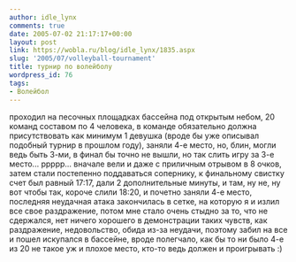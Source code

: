 ```yaml
---
author: idle_lynx
comments: true
date: 2005-07-02 21:17:17+00:00
layout: post
link: https://wobla.ru/blog/idle_lynx/1835.aspx
slug: '2005/07/volleyball-tournament'
title: турнир по волейболу
wordpress_id: 76
tags:
- Волейбол
---
```


проходил на песочных площадках бассейна под открытым небом, 20 команд составом по 4 человека, в команде обязательно должна присутствовать как минимум 1 девушка (вроде бы уже описывал подобный турнир в прошлом году), заняли 4-е место, но, блин, могли ведь быть 3-ми, в финал бы точно не вышли, но так слить игру за 3-е место... ррррр... вначале вели и даже с приличным отрывом в 8 очков, затем стали постепенно поддаваться сопернику, к финальному свистку счет был равный 17:17, дали 2 дополнительные минуты, и там, ну не, ну вот чтобы так, короче слили 18:20, и почетно заняли 4-е место, последняя неудачная атака закончилась в сетке, на которую я и излил все свое раздражение, потом мне стало очень стыдно за то, что не сдержался, нет ничего хорошего в демонстрации таких чувств, как раздражение, недовольство, обида из-за неудачи, поэтому забил на все и пошел искупался в бассейне, вроде полегчало, как бы то ни было 4-е из 20 не такое уж и плохое место, кто-то ведь должен и проигрывать :)

